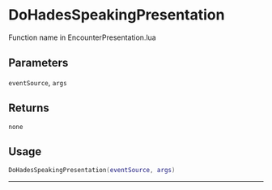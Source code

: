 # DoHadesSpeakingPresentation
Function name in EncounterPresentation.lua
## Parameters
`eventSource`, `args`
## Returns
`none`
## Usage
```lua
DoHadesSpeakingPresentation(eventSource, args)
```
---
